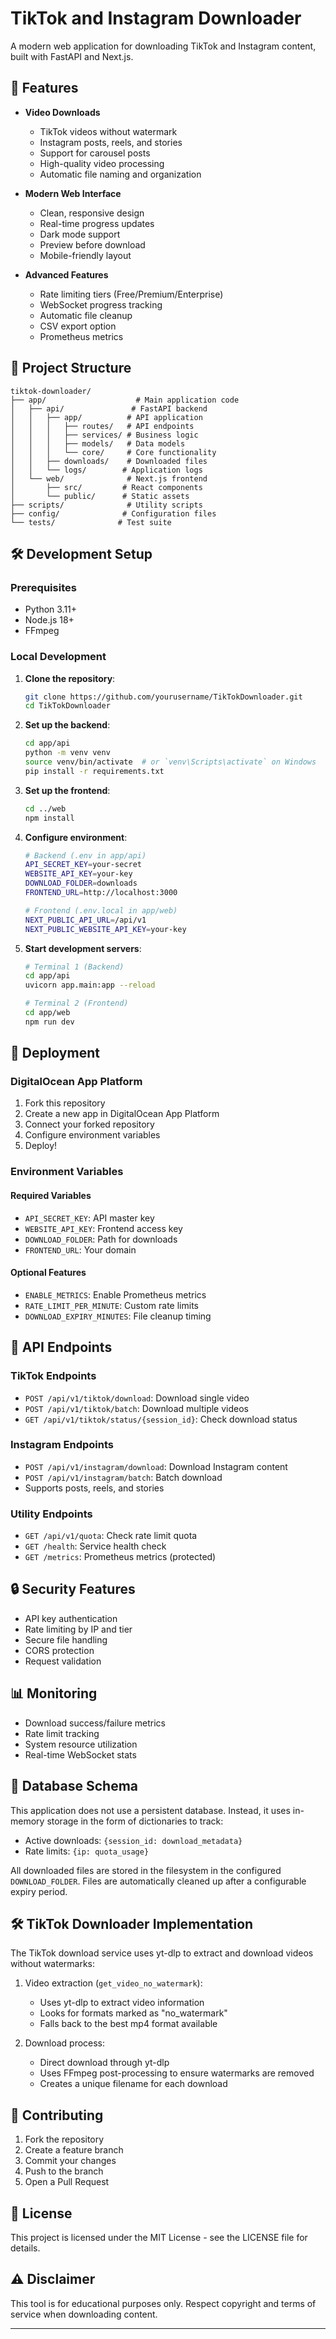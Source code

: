 # TikTok and Instagram Downloader

A modern web application for downloading TikTok and Instagram content, built with FastAPI and Next.js.

## 🚀 Features

- **Video Downloads**

  - TikTok videos without watermark
  - Instagram posts, reels, and stories
  - Support for carousel posts
  - High-quality video processing
  - Automatic file naming and organization

- **Modern Web Interface**

  - Clean, responsive design
  - Real-time progress updates
  - Dark mode support
  - Preview before download
  - Mobile-friendly layout

- **Advanced Features**
  - Rate limiting tiers (Free/Premium/Enterprise)
  - WebSocket progress tracking
  - Automatic file cleanup
  - CSV export option
  - Prometheus metrics

## 📁 Project Structure

```
tiktok-downloader/
├── app/                    # Main application code
│   ├── api/               # FastAPI backend
│   │   ├── app/          # API application
│   │   │   ├── routes/   # API endpoints
│   │   │   ├── services/ # Business logic
│   │   │   ├── models/   # Data models
│   │   │   └── core/     # Core functionality
│   │   ├── downloads/    # Downloaded files
│   │   └── logs/        # Application logs
│   └── web/              # Next.js frontend
│       ├── src/         # React components
│       └── public/      # Static assets
├── scripts/              # Utility scripts
├── config/              # Configuration files
└── tests/              # Test suite
```

## 🛠️ Development Setup

### Prerequisites

- Python 3.11+
- Node.js 18+
- FFmpeg

### Local Development

1. **Clone the repository**:

   ```bash
   git clone https://github.com/yourusername/TikTokDownloader.git
   cd TikTokDownloader
   ```

2. **Set up the backend**:

   ```bash
   cd app/api
   python -m venv venv
   source venv/bin/activate  # or `venv\Scripts\activate` on Windows
   pip install -r requirements.txt
   ```

3. **Set up the frontend**:

   ```bash
   cd ../web
   npm install
   ```

4. **Configure environment**:

   ```bash
   # Backend (.env in app/api)
   API_SECRET_KEY=your-secret
   WEBSITE_API_KEY=your-key
   DOWNLOAD_FOLDER=downloads
   FRONTEND_URL=http://localhost:3000

   # Frontend (.env.local in app/web)
   NEXT_PUBLIC_API_URL=/api/v1
   NEXT_PUBLIC_WEBSITE_API_KEY=your-key
   ```

5. **Start development servers**:

   ```bash
   # Terminal 1 (Backend)
   cd app/api
   uvicorn app.main:app --reload

   # Terminal 2 (Frontend)
   cd app/web
   npm run dev
   ```

## 🚀 Deployment

### DigitalOcean App Platform

1. Fork this repository
2. Create a new app in DigitalOcean App Platform
3. Connect your forked repository
4. Configure environment variables
5. Deploy!

### Environment Variables

#### Required Variables

- `API_SECRET_KEY`: API master key
- `WEBSITE_API_KEY`: Frontend access key
- `DOWNLOAD_FOLDER`: Path for downloads
- `FRONTEND_URL`: Your domain

#### Optional Features

- `ENABLE_METRICS`: Enable Prometheus metrics
- `RATE_LIMIT_PER_MINUTE`: Custom rate limits
- `DOWNLOAD_EXPIRY_MINUTES`: File cleanup timing

## 📡 API Endpoints

### TikTok Endpoints

- `POST /api/v1/tiktok/download`: Download single video
- `POST /api/v1/tiktok/batch`: Download multiple videos
- `GET /api/v1/tiktok/status/{session_id}`: Check download status

### Instagram Endpoints

- `POST /api/v1/instagram/download`: Download Instagram content
- `POST /api/v1/instagram/batch`: Batch download
- Supports posts, reels, and stories

### Utility Endpoints

- `GET /api/v1/quota`: Check rate limit quota
- `GET /health`: Service health check
- `GET /metrics`: Prometheus metrics (protected)

## 🔒 Security Features

- API key authentication
- Rate limiting by IP and tier
- Secure file handling
- CORS protection
- Request validation

## 📊 Monitoring

- Download success/failure metrics
- Rate limit tracking
- System resource utilization
- Real-time WebSocket stats

## 💾 Database Schema

This application does not use a persistent database. Instead, it uses in-memory storage in the form of dictionaries to track:

- Active downloads: `{session_id: download_metadata}`
- Rate limits: `{ip: quota_usage}`

All downloaded files are stored in the filesystem in the configured `DOWNLOAD_FOLDER`. Files are automatically cleaned up after a configurable expiry period.

## 🛠️ TikTok Downloader Implementation

The TikTok download service uses yt-dlp to extract and download videos without watermarks:

1. Video extraction (`get_video_no_watermark`):

   - Uses yt-dlp to extract video information
   - Looks for formats marked as "no_watermark"
   - Falls back to the best mp4 format available

2. Download process:
   - Direct download through yt-dlp
   - Uses FFmpeg post-processing to ensure watermarks are removed
   - Creates a unique filename for each download

## 🤝 Contributing

1. Fork the repository
2. Create a feature branch
3. Commit your changes
4. Push to the branch
5. Open a Pull Request

## 📝 License

This project is licensed under the MIT License - see the LICENSE file for details.

## ⚠️ Disclaimer

This tool is for educational purposes only. Respect copyright and terms of service when downloading content.

---
